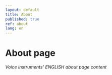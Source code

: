 ```yaml
---
layout: default
title: About
published: true
ref: about
lang: en
---
```


# About page

*Voice instruments' ENGLISH about page content*
